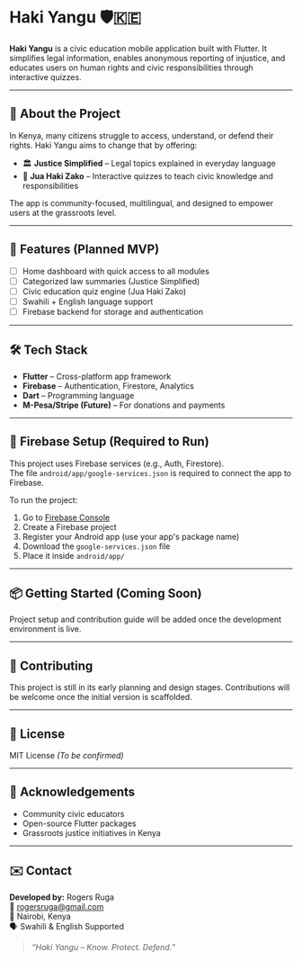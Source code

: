 # Haki Yangu 🛡️🇰🇪

**Haki Yangu** is a civic education mobile application built with Flutter. It simplifies legal information, enables anonymous reporting of injustice, and educates users on human rights and civic responsibilities through interactive quizzes.

---

## 📱 About the Project

In Kenya, many citizens struggle to access, understand, or defend their rights. Haki Yangu aims to change that by offering:

- 🏛️ **Justice Simplified** – Legal topics explained in everyday language  
- 🧠 **Jua Haki Zako** – Interactive quizzes to teach civic knowledge and responsibilities  

The app is community-focused, multilingual, and designed to empower users at the grassroots level.

---

## 🚀 Features (Planned MVP)

- [ ] Home dashboard with quick access to all modules  
- [ ] Categorized law summaries (Justice Simplified)  
- [ ] Civic education quiz engine (Jua Haki Zako)  
- [ ] Swahili + English language support  
- [ ] Firebase backend for storage and authentication  

---

## 🛠️ Tech Stack

- **Flutter** – Cross-platform app framework
- **Firebase** – Authentication, Firestore, Analytics  
- **Dart** – Programming language  
- **M-Pesa/Stripe (Future)** – For donations and payments  

---

## 🔐 Firebase Setup (Required to Run)

This project uses Firebase services (e.g., Auth, Firestore).  
The file `android/app/google-services.json` is required to connect the app to Firebase.

To run the project:

1. Go to [Firebase Console](https://console.firebase.google.com/)
2. Create a Firebase project
3. Register your Android app (use your app's package name)
4. Download the `google-services.json` file
5. Place it inside `android/app/`

---

## 📦 Getting Started (Coming Soon)

Project setup and contribution guide will be added once the development environment is live.

---

## 🤝 Contributing

This project is still in its early planning and design stages. Contributions will be welcome once the initial version is scaffolded.

---

## 📄 License

MIT License *(To be confirmed)*

---

## 🙌 Acknowledgements

- Community civic educators
- Open-source Flutter packages
- Grassroots justice initiatives in Kenya

---

## ✉️ Contact

**Developed by:** Rogers Ruga  
📧 rogersruga@gmail.com  
📍 Nairobi, Kenya  
🗣️ Swahili & English Supported

> *“Haki Yangu – Know. Protect. Defend.”*
